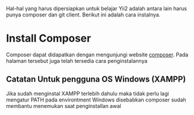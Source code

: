 Hal-hal yang harus dipersiapkan untuk belajar Yii2 adalah antara lain harus punya composer dan git client. Berikut ini adalah cara instalnya.
# Install Composer
Composer dapat didapatkan dengan mengunjungi website [composer](https://getcomposer.org/download/ "composer"). Pada halaman tersebut juga telah tersedia cara penginstalannya

Catatan Untuk pengguna OS Windows (XAMPP)
------------
Jika sudah menginstal XAMPP terlebih dahulu maka tidak perlu lagi mengatur PATH pada environtment Windows disebabkan composer sudah membantu menemukan saat penginstallan awal 

